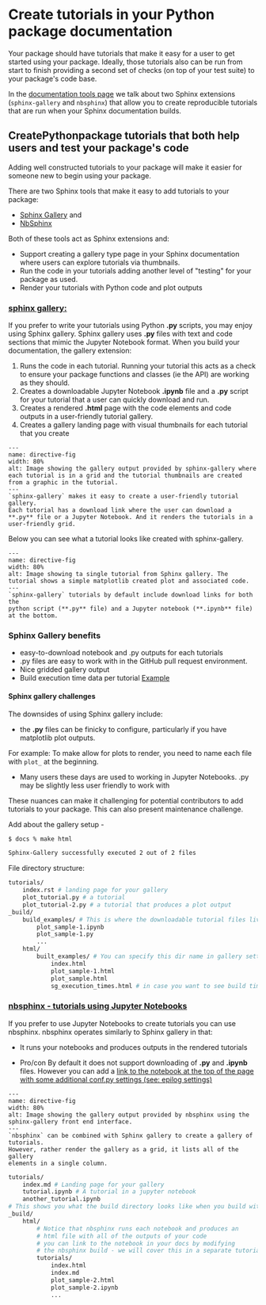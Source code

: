 # Create tutorials in your Python package documentation 

<!-- TODO: modify the nbsphinx example to use nbgallery 
as a front end vs Sphinx gallery - will look better that way
-->
Your package should have tutorials that make it easy for a user 
to get started using your package. Ideally, those tutorials 
also can be run from start to finish providing a second set of 
checks (on top of your test suite) to your package's code base. 

In the [documentation tools page](python-package-documentation-tools) we talk about two Sphinx extensions (`sphinx-gallery` and `nbsphinx`)
that  allow you to create reproducible tutorials that are run 
when your Sphinx documentation builds. 

## CreatePythonpackage tutorials that both help users and test your package's code

Adding well constructed tutorials to your package will make it easier for someone 
new to begin using your package. 

There are two Sphinx tools that make it easy to add tutorials to your package:

* [Sphinx Gallery](https://sphinx-gallery.github.io/stable/index.html) and 
* [NbSphinx](https://nbsphinx.readthedocs.io/en/latest/)

Both of these tools act as Sphinx extensions and:

* Support creating a gallery type page in your Sphinx documentation where users can explore tutorials via thumbnails.
* Run the code in your tutorials adding another level of "testing" for your package as used. 
* Render your tutorials with Python code and plot outputs

### [sphinx gallery:](https://sphinx-gallery.github.io/stable/index.html) 

If you prefer to write your tutorials using Python **.py** scripts, you 
may enjoy using Sphinx gallery. Sphinx gallery uses **.py** files with 
text and code sections that mimic the Jupyter Notebook format. When you build 
your documentation, the gallery extension: 

1. Runs the code in each tutorial. Running your tutorial this acts as a check to ensure your package functions and classes (ie the API) are working as they should. 
1. Creates a downloadable Jupyter Notebook **.ipynb** file and a  **.py** script for your tutorial that a user can quickly download and run. 
1. Creates a rendered  **.html** page with the code elements and code outputs in a user-friendly tutorial gallery.  
1. Creates a gallery landing page with visual thumbnails for each tutorial that you create


```{figure} /images/sphinx-gallery-overview.png
---
name: directive-fig
width: 80%
alt: Image showing the gallery output provided by sphinx-gallery where each tutorial is in a grid and the tutorial thumbnails are created from a graphic in the tutorial.
---
`sphinx-gallery` makes it easy to create a user-friendly tutorial gallery.
Each tutorial has a download link where the user can download a **.py** file or a Jupyter Notebook. And it renders the tutorials in a user-friendly grid. 
```

Below you can see what a tutorial looks like created with sphinx-gallery.

```{figure} /images/sphinx-gallery-tutorial.png
---
name: directive-fig
width: 80%
alt: Image showing ta single tutorial from Sphinx gallery. The tutorial shows a simple matplotlib created plot and associated code. 
---
`sphinx-gallery` tutorials by default include download links for both the 
python script (**.py** file) and a Jupyter notebook (**.ipynb** file) at the bottom. 
```

### Sphinx Gallery benefits 
* easy-to-download notebook and .py outputs for each tutorials
* .py files are easy to work with in the GitHub pull request environment. 
* Nice gridded gallery output
* Build execution time data per tutorial [Example](https://sphinx-gallery.github.io/stable/auto_examples/sg_execution_times.html)

#### Sphinx gallery challenges 

The downsides of using Sphinx gallery include: 

* the **.py** files can be finicky to configure, particularly if you have matplotlib plot outputs. 

For example: To make allow for plots to render, you need to name each file with `plot_` 
at the beginning. 

* Many users these days are used to working in Jupyter Notebooks. .py may be slightly less user friendly to work with 

These nuances can make it challenging for potential contributors to add 
tutorials to your package. This can also present maintenance challenge.

Add about the gallery setup - 

```bash 
$ docs % make html 

Sphinx-Gallery successfully executed 2 out of 2 files
```
File directory structure: 

```bash
tutorials/
    index.rst # landing page for your gallery
    plot_tutorial.py # a tutorial 
    plot_tutorial-2.py # a tutorial that produces a plot output
_build/
    build_examples/ # This is where the downloadable tutorial files live 
        plot_sample-1.ipynb
        plot_sample-1.py
        ...
    html/ 
        built_examples/ # You can specify this dir name in gallery settings
            index.html 
            plot_sample-1.html 
            plot_sample.html 
            sg_execution_times.html # in case you want to see build times for each tutorial 

```

### [nbsphinx - tutorials using Jupyter Notebooks](https://nbsphinx.readthedocs.io/en/latest/)

If you prefer to use Jupyter Notebooks to create tutorials you can use nbsphinx.
nbsphinx operates similarly to Sphinx gallery in that:

* It runs your notebooks and produces outputs in the rendered tutorials 

* Pro/con By default it does not support downloading of **.py** and **.ipynb** files. However you can add a [link to the notebook at the top of the page with 
some additional conf.py settings (see: epilog settings)](https://nbsphinx.readthedocs.io/en/0.8.10/prolog-and-epilog.html)


```{figure} /images/python-package-documentation-nb_sphinx-gallery-output.png
---
name: directive-fig
width: 80%
alt: Image showing the gallery output provided by nbsphinx using the sphinx-gallery front end interface. 
---
`nbsphinx` can be combined with Sphinx gallery to create a gallery of tutorials. 
However, rather render the gallery as a grid, it lists all of the gallery 
elements in a single column. 
```

```bash
tutorials/
    index.md # Landing page for your gallery
    tutorial.ipynb # A tutorial in a jupyter notebook
    another_tutorial.ipynb
# This shows you what the build directory looks like when you build with sphinx-build
_build/
    html/
        # Notice that nbsphinx runs each notebook and produces an 
        # html file with all of the outputs of your code 
        # you can link to the notebook in your docs by modifying 
        # the nbsphinx build - we will cover this in a separate tutorial series focused onPythonpackaging!
        tutorials/ 
            index.html
            index.md 
            plot_sample-2.html 
            plot_sample-2.ipynb
            ...
``` 


